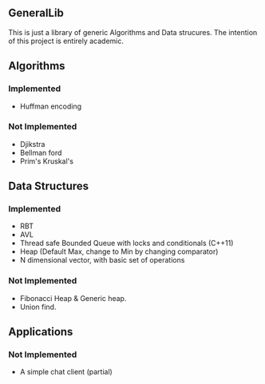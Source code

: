 GeneralLib
----------

This is just a library of generic Algorithms and Data strucures. The intention of this project is entirely academic.

Algorithms
----------

### Implemented
* Huffman encoding

### Not Implemented 
* Djikstra
* Bellman ford
* Prim's Kruskal's


Data Structures
---------------

### Implemented
* RBT
* AVL
* Thread safe Bounded Queue with locks and conditionals (C++11)
* Heap (Default Max, change to Min by changing comparator)
* N dimensional vector, with basic set of operations

### Not Implemented 
* Fibonacci Heap & Generic heap.
* Union find.

Applications
------------

### Not Implemented
* A simple chat client (partial)
